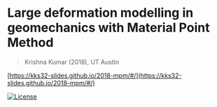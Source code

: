 # Large deformation modelling in geomechanics with Material Point Method
> Krishna Kumar (2018), UT Austin

[https://kks32-slides.github.io/2018-mpm/#/](https://kks32-slides.github.io/2018-mpm/#/)

[![License](https://img.shields.io/badge/license-cc--by--4.0-brightgreen.svg)](https://creativecommons.org/licenses/by/4.0/)


